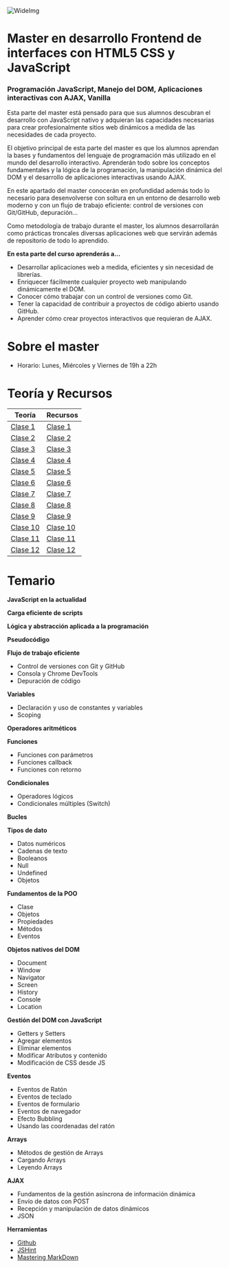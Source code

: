 
![WideImg](http://fictizia.com/img/github/Fictizia-plan-estudios-github.jpg)

# Master en desarrollo Frontend de interfaces con HTML5 CSS y JavaScript
### Programación JavaScript, Manejo del DOM, Aplicaciones interactivas con AJAX, Vanilla

Esta parte del master está pensado para que sus alumnos descubran el desarrollo con JavaScript nativo y adquieran las capacidades necesarias para crear profesionalmente sitios web dinámicos a medida de las necesidades de cada proyecto.

El objetivo principal de esta parte del master es que los alumnos aprendan la bases y fundamentos del lenguaje de programación más utilizado en el mundo del desarrollo interactivo. Aprenderán todo sobre los conceptos fundamentales y la lógica de la programación, la manipulación dinámica del DOM y el desarrollo de aplicaciones interactivas usando AJAX.

En este apartado del master conocerán en profundidad además todo lo necesario para desenvolverse con soltura en un entorno de desarrollo web moderno y con un flujo de trabajo eficiente: control de versiones con Git/GitHub, depuración...

Como metodología de trabajo durante el master, los alumnos desarrollarán como prácticas troncales diversas aplicaciones web que servirán además de repositorio de todo lo aprendido.

**En esta parte del curso aprenderás a...**
- Desarrollar aplicaciones web a medida, eficientes y sin necesidad de librerías.
- Enriquecer fácilmente cualquier proyecto web manipulando dinámicamente el DOM.
- Conocer cómo trabajar con un control de versiones como Git.
- Tener la capacidad de contribuir a proyectos de código abierto usando GitHub.
- Aprender cómo crear proyectos interactivos que requieran de AJAX.


Sobre el master
=================
* Horario: Lunes, Miércoles y Viernes de 19h a 22h

Teoría y Recursos
=================
Teoría | Recursos
------------ | -------------
[Clase 1](teoria/dia1.md) | [Clase 1](recursos/dia1.md)
[Clase 2](teoria/dia2.md) | [Clase 2](recursos/dia2.md)
[Clase 3](teoria/dia3.md) | [Clase 3](recursos/dia3.md)
[Clase 4](teoria/dia4.md) | [Clase 4](recursos/dia4.md)
[Clase 5](teoria/dia5.md) | [Clase 5](recursos/dia5.md)
[Clase 6](teoria/dia6.md) | [Clase 6](recursos/dia6.md)
[Clase 7](teoria/dia7.md) | [Clase 7](recursos/dia7.md)
[Clase 8](teoria/dia8.md) | [Clase 8](recursos/dia8.md)
[Clase 9](teoria/dia9.md) | [Clase 9](recursos/dia9.md)
[Clase 10](teoria/dia10.md) | [Clase 10](recursos/dia10.md)
[Clase 11](teoria/dia11.md) | [Clase 11](recursos/dia11.md)
[Clase 12](teoria/dia12.md) | [Clase 12](recursos/dia12.md)

Temario
=================

**JavaScript en la actualidad**

**Carga eficiente de scripts**

**Lógica y abstracción aplicada a la programación**

**Pseudocódigo**

**Flujo de trabajo eficiente**
* Control de versiones con Git y GitHub
* Consola y Chrome DevTools
* Depuración de código

**Variables**
* Declaración y uso de constantes y variables
* Scoping

**Operadores aritméticos**

**Funciones**
* Funciones con parámetros
* Funciones callback
* Funciones con retorno

**Condicionales**
* Operadores lógicos
* Condicionales múltiples (Switch)

**Bucles**

**Tipos de dato**
* Datos numéricos
* Cadenas de texto
* Booleanos
* Null
* Undefined
* Objetos

**Fundamentos de la POO**
* Clase
* Objetos
* Propiedades
* Métodos
* Eventos

**Objetos nativos del DOM**
* Document
* Window
* Navigator
* Screen
* History
* Console
* Location

**Gestión del DOM con JavaScript**
* Getters y Setters
* Agregar elementos
* Eliminar elementos
* Modificar Atributos y contenido
* Modificación de CSS desde JS

**Eventos**
* Eventos de Ratón
* Eventos de teclado
* Eventos de formulario
* Eventos de navegador
* Efecto Bubbling
* Usando las coordenadas del ratón

**Arrays**
* Métodos de gestión de Arrays
* Cargando Arrays
* Leyendo Arrays

**AJAX**
* Fundamentos de la gestión asíncrona de información dinámica
* Envío de datos con POST
* Recepción y manipulación de datos dinámicos
* JSON

**Herramientas**
* [Github](https://github.com/)
* [JSHint](http://www.jshint.com/)
* [Mastering MarkDown](https://guides.github.com/features/mastering-markdown/)
